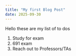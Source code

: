 ```yaml
---
title: "My first Blog Post"
date: 2025-09-30
---
```


Hello these are my list of to dos
1. Study for exam
2. 691 exam
3. Reach out to Professors/TAs
